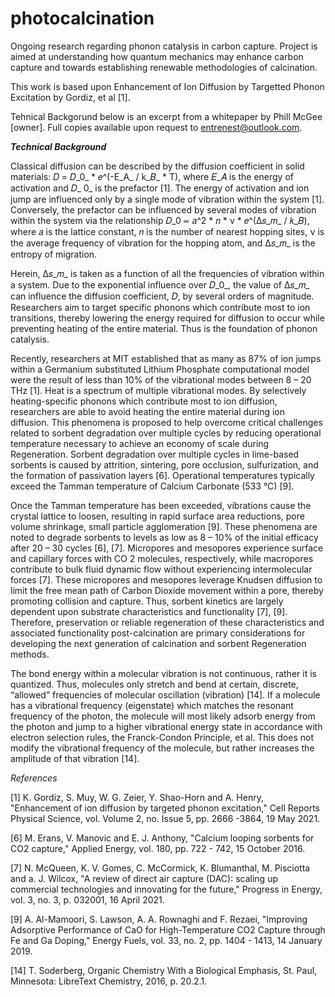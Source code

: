 # photocalcination

Ongoing research regarding phonon catalysis in carbon capture. Project is aimed at understanding how quantum mechanics may enhance carbon capture and towards establishing renewable methodologies of calcination.

This work is based upon Enhancement of Ion Diffusion by Targetted Phonon Excitation by Gordiz, et al [1].

Tehnical Backgorund below is an excerpt from a whitepaper by Phill McGee [owner]. Full copies available upon request to entrenest@outlook.com.


***Technical Background***

Classical diffusion can be described by the diffusion coefficient in solid materials: 𝐷 = 𝐷_0_ * 𝑒^(-E_A_ / k_𝐵_ * T), where 𝐸_𝐴 is the energy of activation and 𝐷_ 0_ is the prefactor [1]. The energy of activation and ion jump are influenced only by a single mode of vibration within the system [1]. Conversely, the prefactor can be influenced by several modes of vibration within the system via the relationship 𝐷_0 ∝ 𝑎^2 * 𝑛 * ν * 𝑒^(∆𝑠_𝑚_ / 𝑘_𝐵), where 𝑎 is the lattice constant, 𝑛 is the number of nearest hopping sites, ν is the average frequency of vibration for the hopping atom, and ∆𝑠_𝑚_ is the entropy of migration.

Herein, ∆𝑠_𝑚_ is taken as a function of all the frequencies of vibration within a system. Due to the exponential influence over 𝐷_0_, the value of ∆𝑠_𝑚_ can influence the diffusion coefficient, 𝐷, by several orders of magnitude. Researchers aim to target specific phonons which contribute most to ion transitions, thereby lowering the energy required for diffusion to occur while preventing heating of the entire material. Thus is the foundation of phonon catalysis.

Recently, researchers at MIT established that as many as 87% of ion jumps within a Germanium substituted Lithium Phosphate computational model were the result of less than 10% of the vibrational modes between 8 – 20 THz [1]. Heat is a spectrum of multiple vibrational modes. By selectively heating-specific phonons which contribute most to ion diffusion, researchers are able to avoid heating the entire material during ion diffusion. This phenomena is proposed to help overcome critical challenges related to sorbent degradation over multiple cycles by reducing operational temperature necessary to achieve an economy of scale during Regeneration. Sorbent degradation over multiple cycles in lime-based sorbents is caused by attrition, sintering, pore occlusion, sulfurization, and the formation of passivation layers [6]. Operational temperatures typically exceed the Tamman temperature of Calcium Carbonate (533 °C) [9].

Once the Tamman temperature has been exceeded, vibrations cause the crystal lattice to loosen, resulting in rapid surface area reductions, pore volume shrinkage, small particle agglomeration [9]. These phenomena are noted to degrade sorbents to levels as low as 8 – 10% of the initial efficacy after 20 – 30 cycles [6], [7]. Micropores and mesopores experience surface and capillary forces with CO 2 molecules, respectively, while macropores contribute to bulk fluid dynamic flow without experiencing intermolecular forces [7]. These micropores and mesopores leverage Knudsen diffusion to limit the free mean path of Carbon Dioxide movement within a pore, thereby promoting collision and capture. Thus, sorbent kinetics are largely dependent upon substrate characteristics and functionality [7], [9]. Therefore, preservation or reliable regeneration of these characteristics and associated functionality post-calcination are primary considerations for developing the next generation of calcination and sorbent Regeneration methods.

The bond energy within a molecular vibration is not continuous, rather it is quantized. Thus, molecules only stretch and bend at certain, discrete, “allowed” frequencies of molecular oscillation (vibration) [14]. If a molecule has a vibrational frequency (eigenstate) which matches the resonant frequency of the photon, the molecule will most likely adsorb energy from the photon and jump to a higher vibrational energy state in accordance with electron selection rules, the Franck-Condon Principle, et al. This does not modify the vibrational frequency of the molecule, but rather increases the amplitude of that vibration [14].

*References*

[1] K. Gordiz, S. Muy, W. G. Zeier, Y. Shao-Horn and A. Henry, "Enhancement of ion diffusion
by targeted phonon excitation," Cell Reports Physical Science, vol. Volume 2, no. Issue 5,
pp. 2666 -3864, 19 May 2021.

[6] M. Erans, V. Manovic and E. J. Anthony, "Calcium looping sorbents for CO2 capture,"
Applied Energy, vol. 180, pp. 722 - 742, 15 October 2016.

[7] N. McQueen, K. V. Gomes, C. McCormick, K. Blumanthal, M. Pisciotta and a. J. Wilcox,
"A review of direct air capture (DAC): scaling up commercial technologies and innovating
for the future," Progress in Energy, vol. 3, no. 3, p. 032001, 16 April 2021.

[9] A. Al-Mamoori, S. Lawson, A. A. Rownaghi and F. Rezaei, "Improving Adsorptive
Performance of CaO for High-Temperature CO2 Capture through Fe and Ga Doping,"
Energy Fuels, vol. 33, no. 2, pp. 1404 - 1413, 14 January 2019.

[14] T. Soderberg, Organic Chemistry With a Biological Emphasis, St. Paul, Minnesota:
LibreText Chemistry, 2016, p. 20.2.1.
